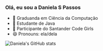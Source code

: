 ### Olá, eu sou a Daniela S Passos

- 🌱 Graduanda em Ciência da Computação
- 🌱 Estudante de Java
- 👯 Participante do Santander Code Girls
- 😄 Pronouns: ela/dela

![Daniela's GitHub stats](https://github-readme-stats.vercel.app/api?username=dpassoss99&show_icons=true&theme=radical)

